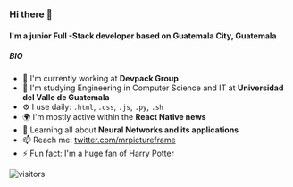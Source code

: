 ### Hi there 👋

<!--
**marcofuentes05/marcofuentes05** is a ✨ _special_ ✨ repository because its `README.md` (this file) appears on your GitHub profile.

Here are some ideas to get you started:

- 🔭 I’m currently working on ...
- 🌱 I’m currently learning ...
- 👯 I’m looking to collaborate on ...
- 🤔 I’m looking for help with ...
- 💬 Ask me about ...
- 📫 How to reach me: ...
- 😄 Pronouns: ...
- ⚡ Fun fact: ...
-->
#### I'm a junior Full -Stack developer based on Guatemala City, Guatemala


##### BIO

- 🏢 I'm currently working at **Devpack Group**
- 🏢 I'm studying Engineering in Computer Science and IT at **Universidad del Valle de Guatemala**
- ⚙️ I use daily: `.html`, `.css`, `.js`, `.py`, `.sh`
- 🌍 I'm mostly active within the **React Native news**
- 🌱 Learning all about **Neural Networks and its applications**
- 📫 Reach me: [twitter.com/mrpictureframe](https://twitter.com/mrpictureframe)
- ⚡️ Fun fact: I'm a huge fan of Harry Potter

![visitors](https://visitor-badge.glitch.me/badge?page_id=marcofuentes05.marcofuentes05)